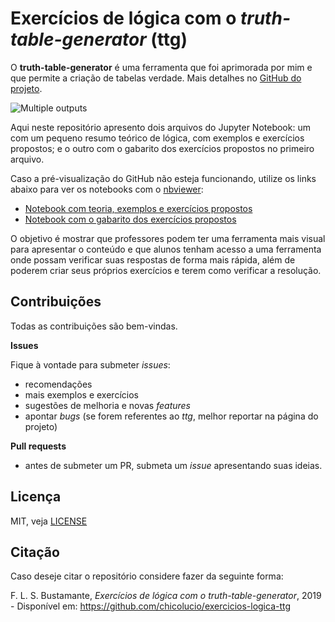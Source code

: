 # Exercícios de lógica com o  *truth-table-generator* (ttg)

O **truth-table-generator** é uma ferramenta que foi aprimorada por mim e que
permite a criação de tabelas verdade. Mais detalhes no [GitHub do projeto](https://github.com/chicolucio/truth-table-generator).

![Multiple outputs](https://raw.githubusercontent.com/chicolucio/truth-table-generator/master/images/ttg_small.png)

Aqui neste repositório apresento dois arquivos do Jupyter Notebook: um com um
 pequeno resumo teórico de lógica, com exemplos e exercícios propostos; e o outro
 com o gabarito dos exercícios propostos no primeiro arquivo.

Caso a pré-visualização do GitHub não esteja funcionando, utilize os links abaixo
para ver os notebooks com o [nbviewer](https://nbviewer.jupyter.org/):

- [Notebook com teoria, exemplos e exercícios propostos](https://nbviewer.jupyter.org/github/chicolucio/exercicios-logica-ttg/blob/master/introducao_logica_com_ttg.ipynb)
- [Notebook com o gabarito dos exercícios propostos](https://nbviewer.jupyter.org/github/chicolucio/exercicios-logica-ttg/blob/master/introducao_logica_com_ttg_gabarito.ipynb)

O objetivo é mostrar que professores podem ter uma ferramenta mais visual para
apresentar o conteúdo e que alunos tenham acesso a uma ferramenta onde possam
verificar suas respostas de forma mais rápida, além de poderem criar seus próprios
exercícios e terem como verificar a resolução.

## Contribuições

Todas as contribuições são bem-vindas.

**Issues**

Fique à vontade para submeter *issues*:

- recomendações
- mais exemplos e exercícios
- sugestões de melhoria e novas *features*
- apontar *bugs* (se forem referentes ao *ttg*, melhor reportar na página do
projeto)

**Pull requests**

- antes de submeter um PR, submeta um *issue* apresentando suas ideias.

## Licença

MIT, veja [LICENSE](LICENSE)

## Citação

Caso deseje citar o repositório considere fazer da seguinte forma:

F. L. S. Bustamante, *Exercícios de lógica com o truth-table-generator*, 2019 -
Disponível em: https://github.com/chicolucio/exercicios-logica-ttg
